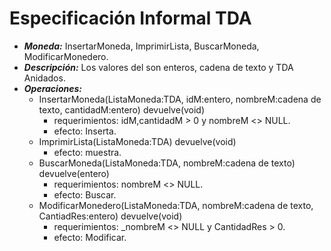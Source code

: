 #  Especificación Informal TDA

   * ___Moneda:___  InsertarMoneda, ImprimirLista, BuscarMoneda, ModificarMonedero.
   * ___Descripción:___ Los valores del son enteros, cadena de texto y TDA Anidados.
   * ___Operaciones:___
      * InsertarMoneda(ListaMoneda:TDA, idM:entero, nombreM:cadena de texto, cantidadM:entero) devuelve(void)
          * requerimientos: idM,cantidadM > 0 y nombreM <> NULL.
          *	efecto: Inserta.	  
      * ImprimirLista(ListaMoneda:TDA) devuelve(void)
          * efecto: muestra.
      * BuscarMoneda(ListaMoneda:TDA, nombreM:cadena de texto) devuelve(entero)
	      * requerimientos: nombreM <> NULL.
		  * efecto: Buscar.
      * ModificarMonedero(ListaMoneda:TDA, nombreM:cadena de texto, CantiadRes:entero) devuelve(void)
          * requerimientos: _nombreM <> NULL y CantidadRes > 0.
          * efecto: Modificar.		  
